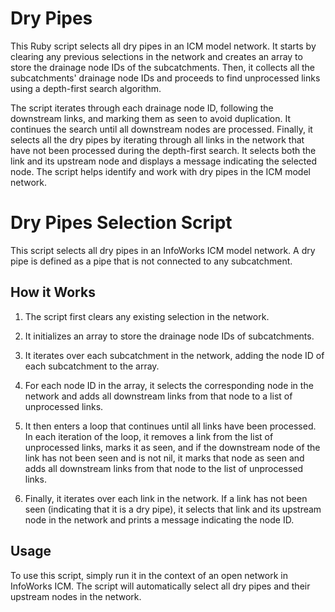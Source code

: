 # Dry Pipes

This Ruby script selects all dry pipes in an ICM model network. It starts by clearing any previous selections in the network and creates an array to store the drainage node IDs of the subcatchments. Then, it collects all the subcatchments' drainage node IDs and proceeds to find unprocessed links using a depth-first search algorithm.

The script iterates through each drainage node ID, following the downstream links, and marking them as seen to avoid duplication. It continues the search until all downstream nodes are processed. Finally, it selects all the dry pipes by iterating through all links in the network that have not been processed during the depth-first search. It selects both the link and its upstream node and displays a message indicating the selected node. The script helps identify and work with dry pipes in the ICM model network.

# Dry Pipes Selection Script

This script selects all dry pipes in an InfoWorks ICM model network. A dry pipe is defined as a pipe that is not connected to any subcatchment.

## How it Works

1. The script first clears any existing selection in the network.

2. It initializes an array to store the drainage node IDs of subcatchments.

3. It iterates over each subcatchment in the network, adding the node ID of each subcatchment to the array.

4. For each node ID in the array, it selects the corresponding node in the network and adds all downstream links from that node to a list of unprocessed links.

5. It then enters a loop that continues until all links have been processed. In each iteration of the loop, it removes a link from the list of unprocessed links, marks it as seen, and if the downstream node of the link has not been seen and is not nil, it marks that node as seen and adds all downstream links from that node to the list of unprocessed links.

6. Finally, it iterates over each link in the network. If a link has not been seen (indicating that it is a dry pipe), it selects that link and its upstream node in the network and prints a message indicating the node ID.

## Usage

To use this script, simply run it in the context of an open network in InfoWorks ICM. The script will automatically select all dry pipes and their upstream nodes in the network.